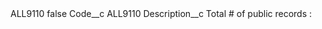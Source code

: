 <?xml version="1.0" encoding="UTF-8"?>
<CustomMetadata xmlns="http://soap.sforce.com/2006/04/metadata" xmlns:xsi="http://www.w3.org/2001/XMLSchema-instance" xmlns:xsd="http://www.w3.org/2001/XMLSchema">
    <label>ALL9110</label>
    <protected>false</protected>
    <values>
        <field>Code__c</field>
        <value xsi:type="xsd:string">ALL9110</value>
    </values>
    <values>
        <field>Description__c</field>
        <value xsi:type="xsd:string">Total # of public records :</value>
    </values>
</CustomMetadata>

